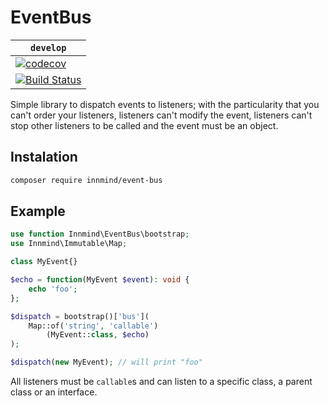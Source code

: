 # EventBus

| `develop` |
|-----------|
| [![codecov](https://codecov.io/gh/Innmind/EventBus/branch/develop/graph/badge.svg)](https://codecov.io/gh/Innmind/EventBus) |
| [![Build Status](https://github.com/Innmind/EventBus/workflows/CI/badge.svg)](https://github.com/Innmind/EventBus/actions?query=workflow%3ACI) |

Simple library to dispatch events to listeners; with the particularity that you can't order your listeners, listeners can't modify the event, listeners can't stop other listeners to be called and the event must be an object.

## Instalation

```sh
composer require innmind/event-bus
```

## Example

```php
use function Innmind\EventBus\bootstrap;
use Innmind\Immutable\Map;

class MyEvent{}

$echo = function(MyEvent $event): void {
    echo 'foo';
};

$dispatch = bootstrap()['bus'](
    Map::of('string', 'callable')
        (MyEvent::class, $echo)
);

$dispatch(new MyEvent); // will print "foo"
```

All listeners must be `callable`s and can listen to a specific class, a parent class or an interface.
